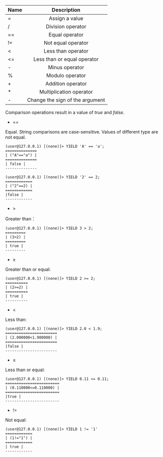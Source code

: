 | Name  | Description | 
|:----|:----:|
| =   | Assign a value   | 
| /   | Division operator   | 
| ==   | Equal operator   | 
| !=   | Not equal operator   | 
| <   | Less than operator   | 
| <=   | Less than or equal operator   | 
| -   | Minus operator   | 
| %   | Modulo operator   | 
| +   | Addition operator   | 
| *   | Multiplication operator   | 
| -   | Change the sign of the argument   | 


Comparison operations result in a value of _true_ and _false_.

* ==

Equal. String comparisons are case-sensitive. Values of different type are not equal.

```
(user@127.0.0.1) [(none)]> YIELD 'A' == 'a';
==============
| ("A"=="a") |
==============
| false |
--------------

(user@127.0.0.1) [(none)]> YIELD '2' == 2;
============
| ("2"==2) |
============
|false |
------------
```

* &gt;

Greater than： 

```
(user@127.0.0.1) [(none)]> YIELD 3 > 2;
=========
| (3>2) |
=========
| true |
---------
```

* &ge;

Greater than or equal:

```
(user@127.0.0.1) [(none)]> YIELD 2 >= 2;
==========
| (2>=2) |
==========
| true |
----------
```

* &lt;

Less than:

```
(user@127.0.0.1) [(none)]> YIELD 2.0 < 1.9;
=======================
| (2.000000<1.900000) |
=======================
|false |
-----------------------
```

* &le;

Less than or equal:

```
(user@127.0.0.1) [(none)]> YIELD 0.11 <= 0.11;
========================
| (0.110000<=0.110000) |
========================
|true |
------------------------
```

* !=

Not equal:

```
(user@127.0.0.1) [(none)]> YIELD 1 != '1'
============
| (1!="1") |
============
| true |
------------
```